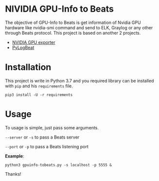 # NIVIDIA GPU-Info to Beats

The objective of GPU-Info to Beats is get information of Nvidia GPU hardware like nvidia-smi command and send to ELK, Graylog or any other through Beats protocol. This project is based on another 2 projects.

- [NVIDIA GPU exporter](https://gist.github.com/ozancaglayan/40aaae8397edca78d9d473a3e1ef6e78)
- [PyLogBeat](https://github.com/eht16/pylogbeat)

# Installation

This project is write in Python 3.7 and you required library can be installed with `pip` and his `requirements` file.

```buildoutcfg
pip3 install -U -r requirements
```

# Usage

To usage is simple, just pass some arguments.

`--server` or `-s` to pass a Beats server

`--port` or `-p` to pass a Beats listening port


**Example**:
```buildoutcfg
python3 gpuinfo-tobeats.py -s localhost -p 5555 &
```

Thanks!
